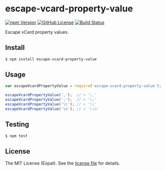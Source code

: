 escape-vcard-property-value
===========================
[![npm Version][NPM VERSION BADGE]][NPM PAGE]
[![GitHub License][LICENSE BADGE]][LICENSE PAGE]
[![Build Status][BUILD BADGE]][BUILD PAGE]

Escape vCard property values.

Install
-------
```sh
$ npm install escape-vcard-property-value
```

Usage
-----
```js
var escapeVcardPropertyValue = require('escape-vcard-property-value');

escapeVcardPropertyValue(',');  // > '\,'
escapeVcardPropertyValue(';');  // > '\;'
escapeVcardPropertyValue('\\'); // > '\\'
escapeVcardPropertyValue('\n'); // > '\\n'
```

Testing
-------
```sh
$ npm test
```

License
-------
The MIT License (Expat). See the [license file](LICENSE) for details.

[BUILD BADGE]: https://img.shields.io/travis/jbenner-radham/escape-vcard-property-value.svg?style=flat-square
[BUILD PAGE]: https://travis-ci.org/jbenner-radham/escape-vcard-property-value
[LICENSE BADGE]: https://img.shields.io/badge/license-MIT%20License-blue.svg?style=flat-square
[LICENSE PAGE]: https://github.com/jbenner-radham/escape-vcard-property-value/blob/master/LICENSE
[NPM PAGE]: https://www.npmjs.com/package/escape-vcard-property-value
[NPM VERSION BADGE]: https://img.shields.io/npm/v/escape-vcard-property-value.svg?style=flat-square

